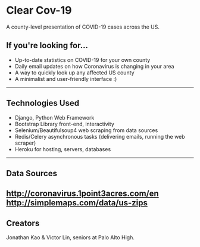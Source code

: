 # Clear Cov-19
A county-level presentation of COVID-19 cases across the US.

## If you're looking for...
* Up-to-date statistics on COVID-19 for your own county
* Daily email updates on how Coronavirus is changing in your area
* A way to quickly look up any affected US county
* A minimalist and user-friendly interface :)
------------------

## Technologies Used
* Django, Python Web Framework
* Bootstrap Library front-end, interactivity
* Selenium/Beautifulsoup4 web scraping from data sources
* Redis/Celery asynchronous tasks (delivering emails, running the web scraper)
* Heroku for hosting, servers, databases
------------------

## Data Sources
http://coronavirus.1point3acres.com/en
http://simplemaps.com/data/us-zips
------------------

## Creators
Jonathan Kao & Victor Lin, seniors at Palo Alto High.
